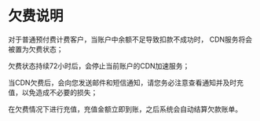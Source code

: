 # **欠费说明**

对于普通预付费计费客户，当账户中余额不足导致扣款不成功时， CDN服务将会被置为欠费状态；

欠费状态持续72小时后，会停止当前账户的CDN加速服务；

当CDN欠费后，会向您发送邮件和短信通知，请您务必注意查看通知并及时充值，以免造成不必要的损失；

在欠费情况下进行充值，充值金额立即到账，之后系统会自动结算欠款账单。